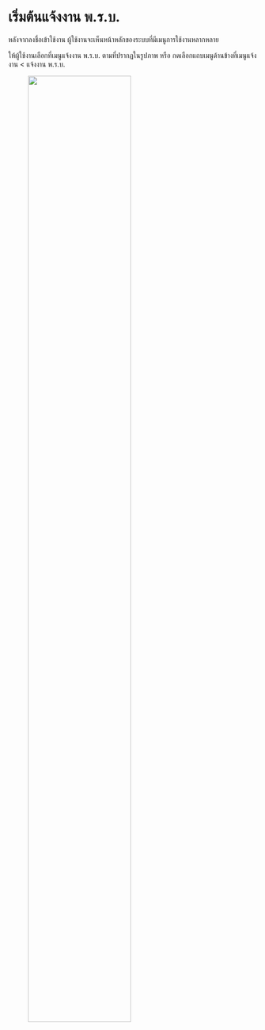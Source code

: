 # เริ่มต้นแจ้งงาน พ.ร.บ.

หลังจากลงชื่อเข้าใช้งาน ผู้ใช้งานจะเห็นหน้าหลักของระบบที่มีเมนูการใช้งานหลากหลาย 

ให้ผู้ใช้งานเลือกที่เมนูแจ้งงาน พ.ร.บ. ตามที่ปรากฏในรูปภาพ หรือ กดเลือกแถบเมนูด้านข้างที่เมนูแจ้งงาน < แจ้งงาน พ.ร.บ.

<figure>
    <img src="https://drive.google.com/uc?export=view&id=1_-3HK0YaooXMgmLNEkIiGWbmPcFBhfIC" alt="" style="width: 70%; max-width: 300px;">
    <figcaption></figcaption>
</figure>
